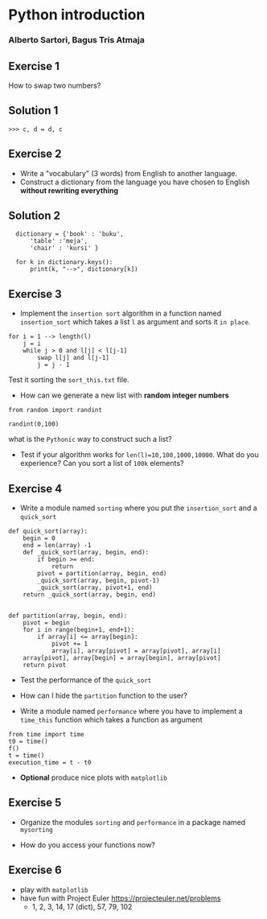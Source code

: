 # Python introduction
### Alberto Sartori, Bagus Tris Atmaja

## Exercise 1

How to swap two numbers?
## Solution 1
`>>> c, d = d, c`

## Exercise 2

- Write a "vocabulary" (3 words) from English to another language.
- Construct a dictionary from the language you have chosen to English **without rewriting everything**

## Solution 2
```
  dictionary = {'book' : 'buku',
      'table' :'meja',
      'chair' : 'kursi' }
   
  for k in dictionary.keys():
      print(k, "-->", dictionary[k])
```

## Exercise 3

- Implement the `insertion sort` algorithm in a function named `insertion_sort` which takes a list `l` as argument and sorts it `in place`.

```
for i = 1 --> length(l)
	j = i
	while j > 0 and l[j] < l[j-1] 
		swap l[j] and l[j-1]
		j = j - 1
```

Test it sorting the `sort_this.txt` file.

- How can we generate a new list with **random integer numbers** 

```
from random import randint

randint(0,100)
```

what is the `Pythonic` way to construct such a list?


- Test if your algorithm works for `len(l)=10,100,1000,10000`. What do you experience? Can you sort a list of `100k` elements?

## Exercise 4

- Write a module named `sorting` where you put the `insertion_sort` and a `quick_sort`

```
def quick_sort(array):
    begin = 0
    end = len(array) -1
    def _quick_sort(array, begin, end):
        if begin >= end:
            return
        pivot = partition(array, begin, end)
        _quick_sort(array, begin, pivot-1)
        _quick_sort(array, pivot+1, end)
    return _quick_sort(array, begin, end)


def partition(array, begin, end):
    pivot = begin
    for i in range(begin+1, end+1):
        if array[i] <= array[begin]:
            pivot += 1
            array[i], array[pivot] = array[pivot], array[i]
    array[pivot], array[begin] = array[begin], array[pivot]
    return pivot
```

- Test the performance of the `quick_sort` 

- How can I hide the `partition` function to the user?

- Write a module named `performance` where you have to implement a `time_this` function which takes a function as argument

```
from time import time
t0 = time()
f()
t = time()
execution_time = t - t0 
```

- **Optional** produce nice plots with `matplotlib`

## Exercise 5

- Organize the modules `sorting` and `performance` in a package named `mysorting`

- How do you access your functions now?

## Exercise 6

- play with `matplotlib`
- have fun with Project Euler https://projecteuler.net/problems
  - 1, 2, 3, 14, 17 (dict), 57, 79, 102
